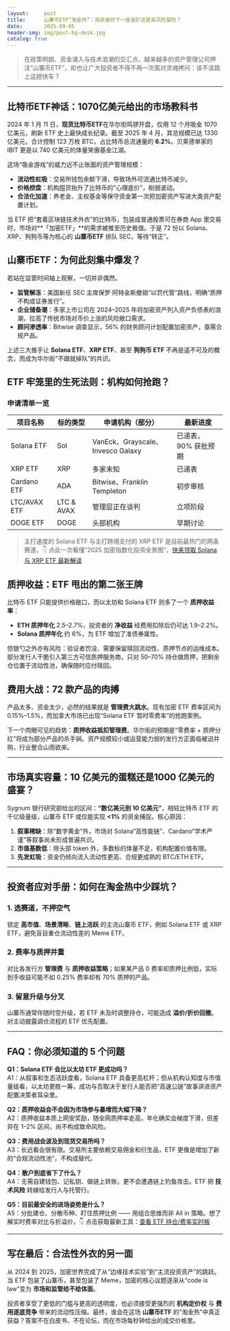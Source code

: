 ```yaml
---
layout:     post
title:      山寨币ETF“淘金热”：投资者的下一座金矿还是高风险冒险？
date:       2025-09-05
header-img: img/post-bg-desk.jpg
catalog: true
---
```


> 在政策明朗、资金涌入与技术浪潮的交汇点，越来越多的资产管理公司押注“山寨币ETF”，却也让广大投资者不得不再一次面对灵魂拷问：该不该跳上这趟快车？

---

## 比特币ETF神话：1070亿美元给出的市场教科书

2024 年 1 月 11 日，**现货比特币ETF**在华尔街鸣锣开盘，仅用 12 个月吸金 1070 亿美元，刷新 ETF 史上最快成长纪录。截至 2025 年 4 月，其总规模已达 1330 亿美元，合计控制 123 万枚 BTC，占比特币总流通量的 **6.2%**。贝莱德单家的 IBIT 更是以 740 亿美元的体量笑傲基金江湖。

这场“吸金游戏”的威力远不止账面的资产管理规模：

- **流动性虹吸**：交易所钱包余额下滑，导致场外可流通比特币减少。  
- **价格控盘**：机构囤货抬升了比特币的“心理底价”，削弱波动。  
- **合法化加速**：养老金、主权基金等保守资金第一次把加密资产写进大类资产配置计划。

当 ETF 把“套着区块链技术外衣”的比特币，包装成普通股票可在券商 App 里交易时，市场对**「加密ETF」**的需求被推至历史极值。于是 72 份以 Solana、XRP、狗狗币等为核心的 **山寨币ETF** 排队 SEC，等待“转正”。

## 山寨币ETF：为何此刻集中爆发？

若站在监管时间轴上观察，一切并非偶然。

- **监管解冻**：美国新任 SEC 主席保罗·阿特金斯撤销“以罚代管”路线，明确“质押不构成证券发行”。  
- **企业储备潮**：多家上市公司在 2024–2025 年将加密资产列入资产负债表的浪潮，拉高了传统市场对币价上涨的风险敞口需求。  
- **顾问渗透率**：Bitwise 调查显示，56% 的财务顾问计划配置加密资产，亟需合规产品。

上述三大推手让 **Solana ETF**、**XRP ETF**、甚至 **狗狗币 ETF** 不再是遥不可及的概念，而成为华尔街“不跟就掉队”的共识。

## ETF 牢笼里的生死法则：机构如何抢跑？

### 申请清单一览

| 项目名称 | 标的类型 | 申请机构（部分） | 最新进度 |
|---|---|---|---|
| Solana ETF | Sol | VanEck、Grayscale、Invesco Galaxy | 已递表，90% 获批预期 |
| XRP ETF | XRP | 多家未知 | 已递表 |
| Cardano ETF | ADA | Bitwise、Franklin Templeton | 初步审核 |
| LTC/AVAX ETF | LTC & AVAX | 管理层正在谈判 | 立项阶段 |
| DOGE ETF | DOGE | 头部机构 | 早期讨论 |

> 主打速度的 Solana ETF 与主打跨境支付的 XRP ETF 是目前最热门的两条赛道，👇 点此一次看懂“2025 加密指数化投资全景图”。[快来领取 Solana 与 XRP ETF 最新解读](https://okxdog.com/)

## 质押收益：ETF 甩出的第二张王牌

比特币 ETF 只能提供价格敞口，而以太坊和 Solana ETF 则多了一个 **质押收益率**：

- **ETH 质押年化** 2.5–2.7%，投资者的 **净收益** 经费用扣除后仍可达 1.9–2.2%。  
- **Solana 质押年化** 约 6%，为 ETF 增加了准债券属性。

但银勺之外亦有风险：验证者罚没、需要保留赎回流动性、质押节点的运维成本。部分发行人干脆引入第三方可信质押服务商，只对 50–70% 持仓做质押，把剩余仓位置于流动性池，确保随时应付赎回。

## 费用大战：72 款产品的肉搏

产品太多、资金太少，必然的结果就是 **管理费大跳水**。现有加密 ETF 费率区间为 0.15%–1.5%，而加拿大市场已出现“Solana ETF 暂时零费率”的抢跑案例。

下一个肉眼可见的趋势：**质押收益抵扣管理费**。华尔街的预期是“零费率 + 质押分红”将成为部分产品的杀手锏。资产规模较小或运营能力弱的发行方正面临被迫并购，行业整合山雨欲来。

---

## 市场真实容量：10 亿美元的蛋糕还是1000 亿美元的盛宴？

Sygnum 银行研究部给出的区间：**“数亿美元到 10 亿美元”**，相较比特币 ETF 的千亿级量级，山寨币 ETF 或仅能实现 **<1%** 的资金捕捉。核心原因：

1. **叙事稀缺**：除“数字黄金”外，市场对 Solana“高性能链”、Cardano“学术严谨”等叙事尚未形成普遍共识。  
2. **市值基数低**：除头部 token 外，多数标的体量不足，机构配置价值有限。  
3. **先发虹吸**：资金仍倾向流入流动性更高、合规更成熟的 BTC/ETH ETF。

---

## 投资者应对手册：如何在淘金热中少踩坑？

### 1. 选赛道，不押空气
锁定 **高市值**、**场景清晰**、**链上活跃** 的主流山寨币 ETF，例如 Solana ETF 或 XRP ETF，避免盲目重仓流动性差的 Meme ETF。

### 2. 费率与质押并重
对比各发行方 **管理费** 与 **质押收益策略**；如果某产品 0 费率却质押比例低，实际到手收益可能不如 0.25% 费率却有 70% 质押的产品。

### 3. 留意升级与分叉
山寨币通常伴随时空升级，若 ETF 未及时调整持仓，可能造成 **溢价/折价回撤**。对主动披露调仓流程的 ETF 优先配置。

---

## FAQ：你必须知道的 5 个问题

**Q1：Solana ETF 会比以太坊 ETF 更成功吗？**  
A1：从叙事和生态活跃度看，Solana ETF 具备更高杠杆；但从机构认知度与市值量级看，以太坊更胜一筹。成功与否取决于发行人能否把“高速公链”故事讲进资产配置决策者耳朵里。

**Q2：质押收益会不会因为市场参与暴增而大幅下降？**  
A2：质押收益本质上网安奖励，随全网质押率走高，年化确实会梯度下滑，但差异在 1–2% 区间，尚不构成致命风险。

**Q3：费用战会波及到现货交易所吗？**  
A3：长远看会很有限。交易所主要依赖交易佣金和衍生品，ETF 更像是增加了新的“合规流动性池”，不构成替代。

**Q4：散户到底省下了什么？**  
A4：无需自建钱包、记私钥、做链上转账，更不会遭遇链上钓鱼攻击。ETF 把 **技术风险** 转嫁给发行人与托管行。

**Q5：目前最安全的进场姿势是什么？**  
A5：分批建仓、分散币种、盯住质押比例 —— 用组合思维而非 All in 策略。想了解实时费率对比与折溢价，👇 点击获取最新工具：[查看 ETF 持仓/费率实时板](https://okxdog.com/)

---

## 写在最后：合法性外衣的另一面

从 2024 到 2025，加密世界完成了从“边缘技术实验”到“主流投资资产”的跳跃。当 ETF 包装了山寨币，甚至包装了 Meme，加密的核心议题逐渐从“code is law”变为 **市场和监管给不给体面**。

投资者享受了更低的门槛与更高的透明度，也必须接受更强烈的 **机构定价权** 与 **费用逐底竞争** 带来的流动性压缩。最终，谁会在这场 **山寨币ETF** 的“淘金热”中真正获益？答案不在白皮书、不在论坛，而在市场每秒钟给出的成交价格里。